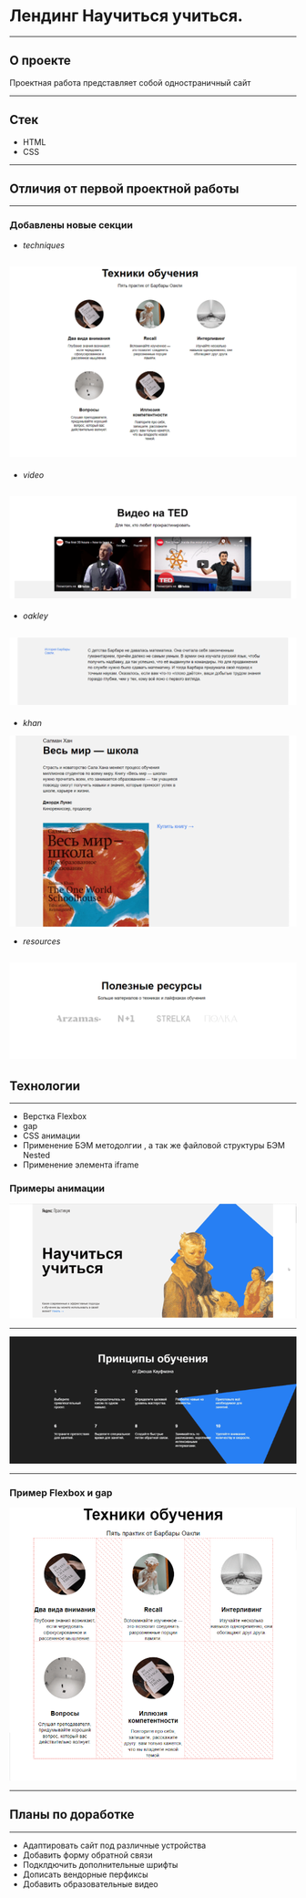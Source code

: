 # Лендинг Научиться учиться. #
---

## О проекте

Проектная работа представляет собой одностраничный сайт

---

## Стек #
* HTML
* CSS

---

## Отличия от первой проектной работы

---

### Добавлены новые секции
*  _techniques_

![techniques](./techniques.png)
---
*  _video_

![video](./video.png)
---
*  _oakley_

![oakley](./oakley.png)
---
*  _khan_

![khan](./khan.png)

*  _resources_

![resources](./resources.png)
---

## Технологии
---
* Верстка Flexbox
* gap
* CSS анимации
* Применение БЭМ методолгии , а так же файловой структуры БЭМ Nested
* Применение элемента  iframe

### Примеры анимации
![анимация шапки](./header__animation.gif)

---

![анимация подвала](./kaufman.gif)

---

### Пример Flexbox и gap
![пример flexbox и gap](./flex.png)

---

## Планы по доработке
---
* Адаптировать сайт под различные устройства
* Добавить форму обратной связи
* Подклдючить дополнительные шрифты
* Дописать вендорные перфиксы
* Добавить образовательные видео


